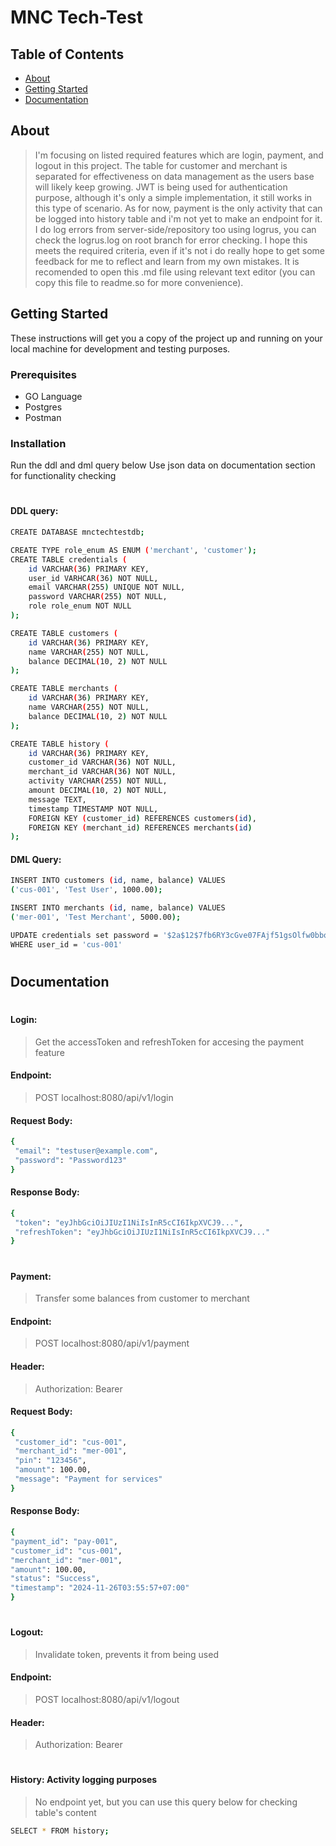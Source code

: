 # MNC Tech-Test

## Table of Contents

- [About](#about)
- [Getting Started](#getting-started)
- [Documentation](#documentation)

## About 

> I'm focusing on listed required features which are login, payment, and logout in this project. The table for customer and merchant is separated for effectiveness on data management as the users base will likely keep growing. JWT is being used for authentication purpose, although it's only a simple implementation, it still works in this type of scenario. As for now, payment is the only activity that can be logged into history table and i'm not yet to make an endpoint for it. I do log errors from server-side/repository too using logrus, you can check the logrus.log on root branch for error checking. I hope this meets the required criteria, even if it's not i do really hope to get some feedback for me to reflect and learn from my own mistakes. It is recomended to open this .md file using relevant text editor (you can copy this file to readme.so for more convenience).

## Getting Started 

These instructions will get you a copy of the project up and running on your local machine for development and testing purposes. 
### Prerequisites
- GO Language
- Postgres
- Postman

### Installation
Run the ddl and dml query below
Use json data on documentation section for functionality checking
#
#### DDL query:
```sh
CREATE DATABASE mnctechtestdb;
```
```sh
CREATE TYPE role_enum AS ENUM ('merchant', 'customer');
CREATE TABLE credentials (
    id VARCHAR(36) PRIMARY KEY,
    user_id VARHCAR(36) NOT NULL,
    email VARCHAR(255) UNIQUE NOT NULL,
    password VARCHAR(255) NOT NULL,
    role role_enum NOT NULL
);
```
```sh
CREATE TABLE customers (
    id VARCHAR(36) PRIMARY KEY,
    name VARCHAR(255) NOT NULL,
    balance DECIMAL(10, 2) NOT NULL
);
```
```sh
CREATE TABLE merchants (
    id VARCHAR(36) PRIMARY KEY,
    name VARCHAR(255) NOT NULL,
    balance DECIMAL(10, 2) NOT NULL
);
```
```sh
CREATE TABLE history (
    id VARCHAR(36) PRIMARY KEY,
    customer_id VARCHAR(36) NOT NULL,
    merchant_id VARCHAR(36) NOT NULL,
    activity VARCHAR(255) NOT NULL,
    amount DECIMAL(10, 2) NOT NULL,
    message TEXT,
    timestamp TIMESTAMP NOT NULL,
    FOREIGN KEY (customer_id) REFERENCES customers(id),
    FOREIGN KEY (merchant_id) REFERENCES merchants(id)
);
```

#### DML Query:
```sh
INSERT INTO customers (id, name, balance) VALUES 
('cus-001', 'Test User', 1000.00);
```
```sh
INSERT INTO merchants (id, name, balance) VALUES 
('mer-001', 'Test Merchant', 5000.00);
```
```sh
UPDATE credentials set password = '$2a$12$7fb6RY3cGve07FAjf51gsOlfw0bbowS2JZ5WSCDmJKDtkwZ/JoOx6'
WHERE user_id = 'cus-001'
```
#
#
## Documentation
#
#### Login: 
> Get the accessToken and refreshToken for accesing the payment feature
#### Endpoint: 
> POST localhost:8080/api/v1/login
#### Request Body:
```sh
{
 "email": "testuser@example.com",
 "password": "Password123"
}
```
#### Response Body:
```sh
{
 "token": "eyJhbGciOiJIUzI1NiIsInR5cCI6IkpXVCJ9...",
 "refreshToken": "eyJhbGciOiJIUzI1NiIsInR5cCI6IkpXVCJ9..."
}
```
#
#
#### Payment: 
> Transfer some balances from customer to merchant
#### Endpoint: 
> POST localhost:8080/api/v1/payment
#### Header: 
> Authorization: Bearer <refreshToken>
#### Request Body:
```sh
{
 "customer_id": "cus-001",
 "merchant_id": "mer-001",
 "pin": "123456",
 "amount": 100.00,
 "message": "Payment for services"
}
```
#### Response Body:
```sh
{
"payment_id": "pay-001",
"customer_id": "cus-001",
"merchant_id": "mer-001",
"amount": 100.00,
"status": "Success",
"timestamp": "2024-11-26T03:55:57+07:00"
}
```
#
#
#### Logout: 
> Invalidate token, prevents it from being used
#### Endpoint: 
> POST localhost:8080/api/v1/logout
#### Header: 
> Authorization: Bearer <refreshToken>
#
#### History: Activity logging purposes
> No endpoint yet, but you can use this query below for checking table's content
```sh
SELECT * FROM history;
```

